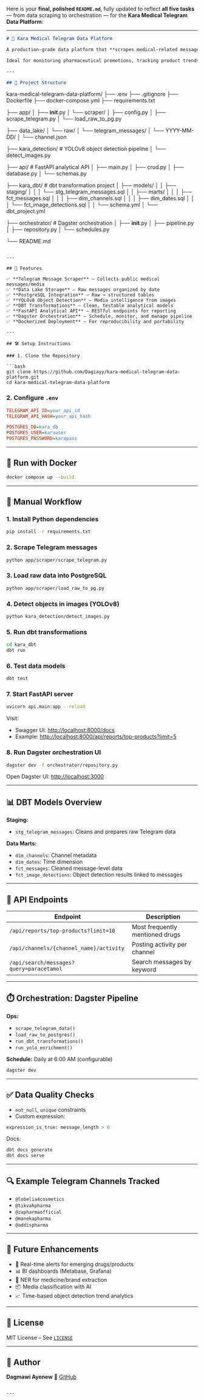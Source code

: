 Here is your **final, polished `README.md`**, fully updated to reflect **all five tasks** — from data scraping to orchestration — for the **Kara Medical Telegram Data Platform**:

---

```md
# 🏥 Kara Medical Telegram Data Platform

A production-grade data platform that **scrapes medical-related messages from Telegram**, enriches media with **YOLOv8 object detection**, stores data in **PostgreSQL**, transforms it with **dbt**, serves insights via a **FastAPI Analytical API**, and orchestrates the entire pipeline using **Dagster**.

Ideal for monitoring pharmaceutical promotions, tracking product trends, and deriving public health insights in Ethiopia.

---

## 📁 Project Structure

```

kara-medical-telegram-data-platform/
├── .env
├── .gitignore
├── Dockerfile
├── docker-compose.yml
├── requirements.txt

├── app/
│   ├── **init**.py
│   └── scraper/
│       ├── config.py
│       ├── scrape\_telegram.py
│       └── load\_raw\_to\_pg.py

├── data\_lake/
│   └── raw/
│       └── telegram\_messages/
│           └── YYYY-MM-DD/
│               └── channel.json

├── kara\_detection/             # YOLOv8 object detection pipeline
│   └── detect\_images.py

├── api/                        # FastAPI analytical API
│   ├── main.py
│   ├── crud.py
│   ├── database.py
│   └── schemas.py

├── kara\_dbt/                   # dbt transformation project
│   ├── models/
│   │   ├── staging/
│   │   │   └── stg\_telegram\_messages.sql
│   │   ├── marts/
│   │   │   ├── fct\_messages.sql
│   │   │   ├── dim\_channels.sql
│   │   │   ├── dim\_dates.sql
│   │   │   └── fct\_image\_detections.sql
│   │   └── schema.yml
│   └── dbt\_project.yml

├── orchestrator/               # Dagster orchestration
│   ├── **init**.py
│   ├── pipeline.py
│   ├── repository.py
│   └── schedules.py

└── README.md

````

---

## 🚀 Features

✅ **Telegram Message Scraper** – Collects public medical messages/media  
✅ **Data Lake Storage** – Raw messages organized by date  
✅ **PostgreSQL Integration** – Raw → structured tables  
✅ **YOLOv8 Object Detection** – Media intelligence from images  
✅ **DBT Transformations** – Clean, testable analytical models  
✅ **FastAPI Analytical API** – RESTful endpoints for reporting  
✅ **Dagster Orchestration** – Schedule, monitor, and manage pipeline  
✅ **Dockerized Deployment** – For reproducibility and portability

---

## 🛠️ Setup Instructions

### 1. Clone the Repository

```bash
git clone https://github.com/Dagiayy/kara-medical-telegram-data-platform.git
cd kara-medical-telegram-data-platform
````

### 2. Configure `.env`

```ini
TELEGRAM_API_ID=your_api_id
TELEGRAM_API_HASH=your_api_hash

POSTGRES_DB=kara_db
POSTGRES_USER=karauser
POSTGRES_PASSWORD=karapass
```

---

## 🐳 Run with Docker

```bash
docker compose up --build
```

---

## 🧪 Manual Workflow

### 1. Install Python dependencies

```bash
pip install -r requirements.txt
```

### 2. Scrape Telegram messages

```bash
python app/scraper/scrape_telegram.py
```

### 3. Load raw data into PostgreSQL

```bash
python app/scraper/load_raw_to_pg.py
```

### 4. Detect objects in images (YOLOv8)

```bash
python kara_detection/detect_images.py
```

### 5. Run dbt transformations

```bash
cd kara_dbt
dbt run
```

### 6. Test data models

```bash
dbt test
```

### 7. Start FastAPI server

```bash
uvicorn api.main:app --reload
```

Visit:

* Swagger UI: [http://localhost:8000/docs](http://localhost:8000/docs)
* Example: [http://localhost:8000/api/reports/top-products?limit=5](http://localhost:8000/api/reports/top-products?limit=5)

### 8. Run Dagster orchestration UI

```bash
dagster dev -f orchestrator/repository.py
```

Open Dagster UI: [http://localhost:3000](http://localhost:3000)

---

## 📊 DBT Models Overview

**Staging:**

* `stg_telegram_messages`: Cleans and prepares raw Telegram data

**Data Marts:**

* `dim_channels`: Channel metadata
* `dim_dates`: Time dimension
* `fct_messages`: Cleaned message-level data
* `fct_image_detections`: Object detection results linked to messages

---

## 🔌 API Endpoints

| Endpoint                                 | Description                     |
| ---------------------------------------- | ------------------------------- |
| `/api/reports/top-products?limit=10`     | Most frequently mentioned drugs |
| `/api/channels/{channel_name}/activity`  | Posting activity per channel    |
| `/api/search/messages?query=paracetamol` | Search messages by keyword      |

---

## ⏱️ Orchestration: Dagster Pipeline

**Ops:**

* `scrape_telegram_data()`
* `load_raw_to_postgres()`
* `run_dbt_transformations()`
* `run_yolo_enrichment()`

**Schedule:** Daily at 6:00 AM (configurable)

```bash
dagster dev
```

---

## ✅ Data Quality Checks

* `not_null`, `unique` constraints
* Custom expression:

```sql
expression_is_true: message_length > 0
```

Docs:

```bash
dbt docs generate
dbt docs serve
```

---

## 🔍 Example Telegram Channels Tracked

* `@lobelia4cosmetics`
* `@tikvahpharma`
* `@zapharmaofficial`
* `@manekapharma`
* `@addispharma`

---

## 🧠 Future Enhancements

* 📡 Real-time alerts for emerging drugs/products
* 📊 BI dashboards (Metabase, Grafana)
* 🧬 NER for medicine/brand extraction
* 📦 Media classification with AI
* 📈 Time-based object detection trend analytics

---

## 📄 License

MIT License – See [`LICENSE`](./LICENSE)

---

## 👤 Author

**Dagmawi Ayenew**
🔗 [GitHub](https://github.com/Dagiayy)

````

---


